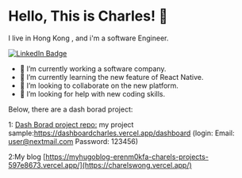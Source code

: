 
<h1 align='left'> Hello, This is Charles! 👋 </h1>

<p align='left'>
  I live in Hong Kong , and i'm a software Engineer.
</p>

<p align='left'>
  <a href="https://www.linkedin.com/in/charles-wang-7035b9233/" target="_blank"><img src="https://img.shields.io/badge/LinkedIn-0077B5?style=for-the-badge&logo=linkedin&logoColor=white" alt="LinkedIn Badge"></a>&nbsp;&nbsp;&nbsp;&nbsp;

</p>

- 🔭 I’m currently working a software company.
- 🌱 I’m currently learning  the new feature of React Native.
- 👯 I’m looking to collaborate on the new platform.
- 🤔 I’m looking for help with new coding skills.

Below, there are a dash borad project:

1: [Dash Borad project repo:](https://github.com/Charles2029/dashboardcharles)
 my project sample:https://dashboardcharles.vercel.app/dashboard
(login: Email: user@nextmail.com  Password: 123456)

2:My blog
[https://myhugoblog-erenm0kfa-charels-projects-597e8673.vercel.app/](https://charelswong.vercel.app/)

